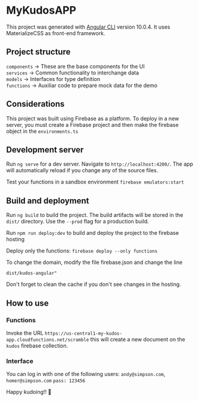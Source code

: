# MyKudosAPP

This project was generated with [Angular CLI](https://github.com/angular/angular-cli) version 10.0.4.
It uses MaterializeCSS as front-end framework.

## Project structure
`components` -> These are the base components for the UI  
`services` -> Common functionality to interchange data  
`models` -> Interfaces for type definition   
`functions` -> Auxiliar code to prepare mock data for the demo  

## Considerations
This project was built using Firebase as a platform. 
To deploy in a new server, you must create a Firebase project and then make the firebase object in the `environments.ts`

## Development server

Run `ng serve` for a dev server. Navigate to `http://localhost:4200/`. The app will automatically reload if you change any of the source files.

Test your functions in a sandbox environment `firebase emulators:start`

## Build and deployment

Run `ng build` to build the project. The build artifacts will be stored in the `dist/` directory. Use the `--prod` flag for a production build.

Run `npm run deploy:dev` to build and deploy the project to the firebase hosting

Deploy only the functions: `firebase deploy --only functions`

To change the domain, modify the file firebase.json and change the line
```
dist/kudos-angular"
```
Don't forget to clean the cache if you don't see changes in the hosting.

## How to use
### Functions
Invoke the URL `https://us-central1-my-kudos-app.cloudfunctions.net/scramble` this will create a new document on the `kudos` firebase collection.

### Interface
You can log in with one of the following users: 
`andy@simpson.com`, `homer@simpson.com`
`pass: 123456`

Happy kudoing!! 🤩